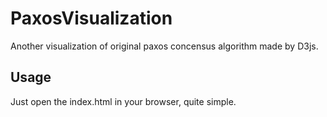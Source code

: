 # PaxosVisualization
Another visualization of original paxos concensus algorithm made by D3js.

## Usage

Just open the index.html in your browser, quite simple.
